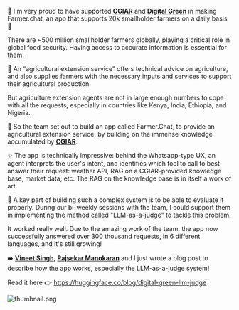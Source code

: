

🤗 I'm very proud to have supported [**CGIAR**](https://www.linkedin.com/feed/#) and [**Digital Green**](https://www.linkedin.com/feed/#) in making Farmer.chat, an app that supports 20k smallholder farmers on a daily basis 🌾

There are ~500 million smallholder farmers globally, playing a critical role in global food security. Having access to accurate information is essential for them.

💬 An “agricultural extension service” offers technical advice on agriculture, and also supplies farmers with the necessary inputs and services to support their agricultural production.

But agriculture extension agents are not in large enough numbers to cope with all the requests, especially in countries like Kenya, India, Ethiopia, and Nigeria.

🚀 So the team set out to build an app called Farmer.Chat, to provide an agricultural extension service, by building on the immense knowledge accumulated by [**CGIAR**](https://www.linkedin.com/feed/#).

✨ The app is technically impressive: behind the Whatsapp-type UX, an agent interprets the user's intent, and identifies which tool to call to best answer their request: weather API, RAG on a CGIAR-provided knowledge base, market data, etc. The RAG on the knowledge base is in itself a work of art.

🎯 A key part of building such a complex system is to be able to evaluate it properly. During our bi-weekly sessions with the team, I could support them in  implementing the method called "LLM-as-a-judge" to tackle this problem.

It worked really well. Due to the amazing work of the team, the app now successfully answered over 300 thousand requests, in 6 different languages, and it's still growing!

➡️ [**Vineet Singh**](https://www.linkedin.com/feed/#), [**Rajsekar Manokaran**](https://www.linkedin.com/feed/#) and I just wrote a blog post to describe how the app works, especially the LLM-as-a-judge system!

Read it here 👉 https://huggingface.co/blog/digital-green-llm-judge

![thumbnail.png](thumbnail.png)
